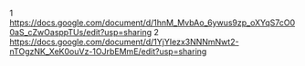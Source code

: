 1 https://docs.google.com/document/d/1hnM_MvbAo_6ywus9zp_oXYqS7cO00aS_cZwOasppTUs/edit?usp=sharing
2 https://docs.google.com/document/d/1YjYIezx3NNNmNwt2-nTOgzNK_XeK0ouVz-1OJrbEMmE/edit?usp=sharing
